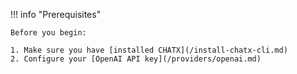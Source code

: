 !!! info "Prerequisites"

    Before you begin:
    
    1. Make sure you have [installed CHATX](/install-chatx-cli.md)
    2. Configure your [OpenAI API key](/providers/openai.md)